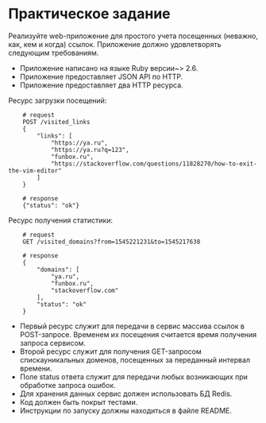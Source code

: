 # Практическое задание

Реализуйте web-приложение для простого учета посещенных (неважно, как, кем и когда) ссылок. Приложение должно 
удовлетворять следующим требованиям.
- Приложение написано на языке Ruby версии~> 2.6.
- Приложение предоставляет JSON API по HTTP.
- Приложение предоставляет два HTTP ресурса.

Ресурс загрузки посещений:

```
    # request
    POST /visited_links
    {
        "links": [
            "https://ya.ru",
            "https://ya.ru?q=123",
            "funbox.ru",
            "https://stackoverflow.com/questions/11828270/how-to-exit-the-vim-editor"
        ]
    }
    
    # response
    {"status": "ok"}
```

Ресурс получения статистики:

```
    # request
    GET /visited_domains?from=1545221231&to=1545217638
    
    # response
    {
        "domains": [
            "ya.ru",
            "funbox.ru",
            "stackoverflow.com"
        ],
        "status": "ok"
    }
```

- Первый ресурс служит для передачи в сервис массива ссылок в POST-запросе. Временем их посещения считается время получения запроса сервисом.
- Второй ресурс служит для получения GET-запросом спискауникальных доменов, посещенных за переданный интервал времени.
- Поле status ответа служит для передачи любых возникающих при обработке запроса ошибок.
- Для хранения данных сервис должен использовать БД Redis.
- Код должен быть покрыт тестами.
- Инструкции по запуску должны находиться в файле README.